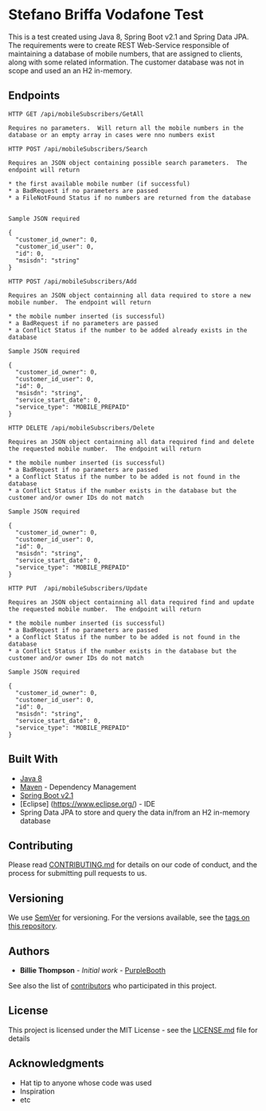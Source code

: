 # Stefano Briffa Vodafone Test

This is a test created using Java 8, Spring Boot v2.1 and Spring Data JPA. The requirements were to create REST Web-Service responsible of maintaining 
a database of mobile numbers, that are assigned to clients, along with some related information. The customer database was not in scope and used an
an H2 in-memory. 

## Endpoints

```
HTTP GET /api/mobileSubscribers/GetAll

Requires no parameters.  Will return all the mobile numbers in the database or an empty array in cases were nno numbers exist
```

```
HTTP POST /api/mobileSubscribers/Search

Requires an JSON object containing possible search parameters.  The endpoint will return 

* the first available mobile number (if successful)
* a BadRequest if no parameters are passed
* a FileNotFound Status if no numbers are returned from the database


Sample JSON required 

{
  "customer_id_owner": 0,
  "customer_id_user": 0,
  "id": 0,
  "msisdn": "string"
}
```

```
HTTP POST /api/mobileSubscribers/Add

Requires an JSON object containning all data required to store a new mobile number.  The endpoint will return 

* the mobile number inserted (is successful)
* a BadRequest if no parameters are passed
* a Conflict Status if the number to be added already exists in the database

Sample JSON required 

{
  "customer_id_owner": 0,
  "customer_id_user": 0,
  "id": 0,
  "msisdn": "string",
  "service_start_date": 0,
  "service_type": "MOBILE_PREPAID"
}

```

```
HTTP DELETE /api/mobileSubscribers/Delete

Requires an JSON object containning all data required find and delete the requested mobile number.  The endpoint will return 

* the mobile number inserted (is successful)
* a BadRequest if no parameters are passed
* a Conflict Status if the number to be added is not found in the database  
* a Conflict Status if the number exists in the database but the customer and/or owner IDs do not match

Sample JSON required 

{
  "customer_id_owner": 0,
  "customer_id_user": 0,
  "id": 0,
  "msisdn": "string",
  "service_start_date": 0,
  "service_type": "MOBILE_PREPAID"
}
```

```
HTTP PUT  /api/mobileSubscribers/Update

Requires an JSON object containning all data required find and update the requested mobile number.  The endpoint will return 

* the mobile number inserted (is successful)
* a BadRequest if no parameters are passed
* a Conflict Status if the number to be added is not found in the database 
* a Conflict Status if the number exists in the database but the customer and/or owner IDs do not match

Sample JSON required 

{
  "customer_id_owner": 0,
  "customer_id_user": 0,
  "id": 0,
  "msisdn": "string",
  "service_start_date": 0,
  "service_type": "MOBILE_PREPAID"
}
```


## Built With

* [Java 8](https://www.oracle.com/technetwork/java/javase/downloads/jdk8-downloads-2133151.html)
* [Maven](https://maven.apache.org/) - Dependency Management
* [Spring Boot v2.1](https://spring.io/blog/2018/10/30/spring-boot-2-1-0)
* [Eclipse] (https://www.eclipse.org/) - IDE
* Spring Data JPA to store and query the data in/from an H2 in-memory database

## Contributing

Please read [CONTRIBUTING.md](https://gist.github.com/PurpleBooth/b24679402957c63ec426) for details on our code of conduct, and the process for submitting pull requests to us.

## Versioning

We use [SemVer](http://semver.org/) for versioning. For the versions available, see the [tags on this repository](https://github.com/your/project/tags). 

## Authors

* **Billie Thompson** - *Initial work* - [PurpleBooth](https://github.com/PurpleBooth)

See also the list of [contributors](https://github.com/your/project/contributors) who participated in this project.

## License

This project is licensed under the MIT License - see the [LICENSE.md](LICENSE.md) file for details

## Acknowledgments

* Hat tip to anyone whose code was used
* Inspiration
* etc
